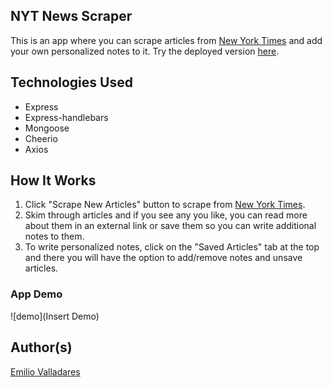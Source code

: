 ## NYT News Scraper

This is an app where you can scrape articles from [New York Times](https://www.nytimes.com/) and add your own personalized notes to it. Try the deployed version [here](https://super-mongo-scraper.herokuapp.com/).

## Technologies Used
* Express
* Express-handlebars
* Mongoose
* Cheerio
* Axios

## How It Works
1. Click "Scrape New Articles" button to scrape from [New York Times](https://www.nytimes.com/).
2. Skim through articles and if you see any you like, you can read more about them in an external link or save them so you can write additional notes to them.
3. To write personalized notes, click on the "Saved Articles" tab at the top and there you will have the option to add/remove notes and unsave articles.

### App Demo
![demo](Insert Demo)

## Author(s)
[Emilio Valladares](https://github.com/emiliov1/)
